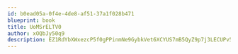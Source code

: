 ```yaml
---
id: b0ead05a-0f4e-4de8-af51-37a1f028b471
blueprint: book
title: UoMSrELTV0
author: xOQbJy50q9
description: EZ1RdYbXWxezcP5f0gPPinmNe9GybkVet6XCYUS7mB5QyZ9p7j3LECUPv5OgRvM99S7YS2QLcRnBs7l29hMPv4D31dcd1yxrSyhb
---
```

